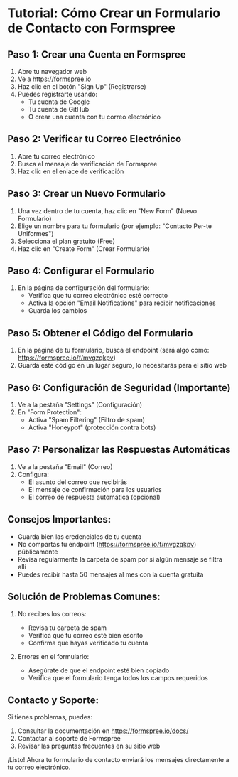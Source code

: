 # Tutorial: Cómo Crear un Formulario de Contacto con Formspree

## Paso 1: Crear una Cuenta en Formspree
1. Abre tu navegador web
2. Ve a https://formspree.io
3. Haz clic en el botón "Sign Up" (Registrarse)
4. Puedes registrarte usando:
   - Tu cuenta de Google
   - Tu cuenta de GitHub
   - O crear una cuenta con tu correo electrónico

## Paso 2: Verificar tu Correo Electrónico
1. Abre tu correo electrónico
2. Busca el mensaje de verificación de Formspree
3. Haz clic en el enlace de verificación

## Paso 3: Crear un Nuevo Formulario
1. Una vez dentro de tu cuenta, haz clic en "New Form" (Nuevo Formulario)
2. Elige un nombre para tu formulario (por ejemplo: "Contacto Per-te Uniformes")
3. Selecciona el plan gratuito (Free)
4. Haz clic en "Create Form" (Crear Formulario)

## Paso 4: Configurar el Formulario
1. En la página de configuración del formulario:
   - Verifica que tu correo electrónico esté correcto
   - Activa la opción "Email Notifications" para recibir notificaciones
   - Guarda los cambios

## Paso 5: Obtener el Código del Formulario
1. En la página de tu formulario, busca el endpoint (será algo como: https://formspree.io/f/mvgzqkpv)
2. Guarda este código en un lugar seguro, lo necesitarás para el sitio web

## Paso 6: Configuración de Seguridad (Importante)
1. Ve a la pestaña "Settings" (Configuración)
2. En "Form Protection":
   - Activa "Spam Filtering" (Filtro de spam)
   - Activa "Honeypot" (protección contra bots)

## Paso 7: Personalizar las Respuestas Automáticas
1. Ve a la pestaña "Email" (Correo)
2. Configura:
   - El asunto del correo que recibirás
   - El mensaje de confirmación para los usuarios
   - El correo de respuesta automática (opcional)

## Consejos Importantes:
- Guarda bien las credenciales de tu cuenta
- No compartas tu endpoint (https://formspree.io/f/mvgzqkpv) públicamente
- Revisa regularmente la carpeta de spam por si algún mensaje se filtra allí
- Puedes recibir hasta 50 mensajes al mes con la cuenta gratuita

## Solución de Problemas Comunes:
1. No recibes los correos:
   - Revisa tu carpeta de spam
   - Verifica que tu correo esté bien escrito
   - Confirma que hayas verificado tu cuenta

2. Errores en el formulario:
   - Asegúrate de que el endpoint esté bien copiado
   - Verifica que el formulario tenga todos los campos requeridos

## Contacto y Soporte:
Si tienes problemas, puedes:
1. Consultar la documentación en https://formspree.io/docs/
2. Contactar al soporte de Formspree
3. Revisar las preguntas frecuentes en su sitio web

¡Listo! Ahora tu formulario de contacto enviará los mensajes directamente a tu correo electrónico.